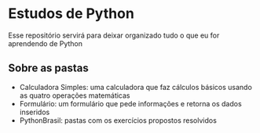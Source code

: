 # Estudos de Python
Esse repositório servirá para deixar organizado tudo o que eu for aprendendo de Python

## Sobre as pastas
- Calculadora Simples: uma calculadora que faz cálculos básicos usando as quatro operações matemáticas
- Formulário: um formulário que pede informações e retorna os dados inseridos
- PythonBrasil: pastas com os exercícios propostos resolvidos
